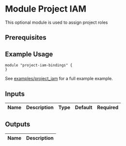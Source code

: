 # Module Project IAM

This optional module is used to assign project roles


## Prerequisites


## Example Usage
```
module "project-iam-bindings" {
}
```

See [examples/project_iam](./examples/project_am) for a full example example.

<!-- BEGINNING OF PRE-COMMIT-TERRAFORM DOCS HOOK -->
## Inputs

| Name | Description | Type | Default | Required |
|------|-------------|:----:|:-----:|:-----:|

## Outputs

| Name | Description |
|------|-------------|

<!-- END OF PRE-COMMIT-TERRAFORM DOCS HOOK -->
